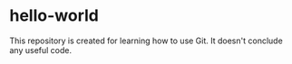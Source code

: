 # hello-world
This repository is created for learning how to use Git. It doesn't conclude any useful code.
